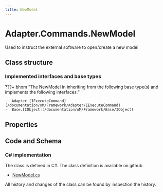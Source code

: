 ```yaml
---
title: NewModel
---
```


# Adapter.Commands.NewModel

Used to instruct the external software to open/create a new model.

## Class structure

### Implemented interfaces and base types

???+ bhom "The NewModel in inheriting from the following base type(s) and implements the following interfaces:"

    -  Adapter.[IExecuteCommand](/documentation/oM/Framework/Adapter/IExecuteCommand)
    -  Base.[IObject](/documentation/oM/Framework/Base/IObject)


## Properties

## Code and Schema

### C# implementation

The class is defined in C#. The class definition is available on github:

- [NewModel.cs](https://github.com/BHoM/BHoM_Adapter/blob/develop/Adapter_oM/ExecuteCommands/NewModel.cs)

All history and changes of the class can be found by inspection the history.
